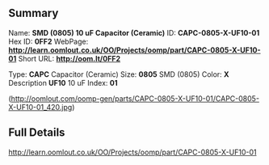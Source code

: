 

 ## Summary
Name: __SMD (0805) 10 uF Capacitor (Ceramic)__
ID: __CAPC-0805-X-UF10-01__
Hex ID: __0FF2__
WebPage: __http://learn.oomlout.co.uk/OO/Projects/oomp/part/CAPC-0805-X-UF10-01__
Short URL: __http://oom.lt/0FF2__

Type: __CAPC__ Capacitor (Ceramic) 
Size: __0805__ SMD (0805) 
Color: __X__  
Description __UF10__ 10 uF 
Index: __01__


(http://oomlout.com/oomp-gen/parts/CAPC-0805-X-UF10-01/CAPC-0805-X-UF10-01_420.jpg)


 ## Full Details
 http://learn.oomlout.co.uk/OO/Projects/oomp/part/CAPC-0805-X-UF10-01














